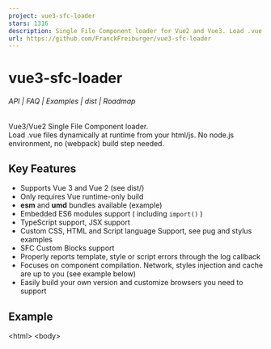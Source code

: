 ```yaml
---
project: vue3-sfc-loader
stars: 1316
description: Single File Component loader for Vue2 and Vue3. Load .vue files directly from your HTML. No node.js environment, no build step.
url: https://github.com/FranckFreiburger/vue3-sfc-loader
---
```


vue3-sfc-loader
===============

###### API | FAQ | Examples | dist | Roadmap

Vue3/Vue2 Single File Component loader.  
Load .vue files dynamically at runtime from your html/js. No node.js environment, no (webpack) build step needed.

Key Features
------------

-   Supports Vue 3 and Vue 2 (see dist/)
-   Only requires Vue runtime-only build
-   **esm** and **umd** bundles available (example)
-   Embedded ES6 modules support ( including `import()` )
-   TypeScript support, JSX support
-   Custom CSS, HTML and Script language Support, see pug and stylus examples
-   SFC Custom Blocks support
-   Properly reports template, style or script errors through the log callback
-   Focuses on component compilation. Network, styles injection and cache are up to you (see example below)
-   Easily build your own version and customize browsers you need to support

Example
-------

<html\>
<body\>
  <div id\="app"\></div\>
  <script src\="https://unpkg.com/vue@latest"\></script\>
  <script src\="https://cdn.jsdelivr.net/npm/vue3-sfc-loader/dist/vue3-sfc-loader.js"\></script\>
  <script\>

    const options \= {
      moduleCache: {
        vue: Vue
      },
      async getFile(url) {
        
        const res \= await fetch(url);
        if ( !res.ok )
          throw Object.assign(new Error(res.statusText + ' ' + url), { res });
        return {
          getContentData: asBinary \=> asBinary ? res.arrayBuffer() : res.text(),
        }
      },
      addStyle(textContent) {

        const style \= Object.assign(document.createElement('style'), { textContent });
        const ref \= document.head.getElementsByTagName('style')\[0\] || null;
        document.head.insertBefore(style, ref);
      },
    }

    const { loadModule } \= window\['vue3-sfc-loader'\];

    const app \= Vue.createApp({
      components: {
        'my-component': Vue.defineAsyncComponent( () \=> loadModule('./myComponent.vue', options) )
      },
      template: '<my-component></my-component>'
    });

    app.mount('#app');

  </script\>
</body\>
</html\>

### More Examples

see all examples

Try It Online
-------------

https://codepen.io/franckfreiburger/project/editor/AqPyBr

Public API documentation
------------------------

**loadModule**(`path`: string, `options`: Options): `Promise<VueComponent>`

dist/
-----

  

-   `npm install vue3-sfc-loader`
-   jsDelivr CDN: https://cdn.jsdelivr.net/npm/vue3-sfc-loader/dist/vue3-sfc-loader.js
-   UNPKG CDN: https://unpkg.com/vue3-sfc-loader

**esm version**: `dist/vue3-sfc-loader.esm.js`  
**umd version**: `dist/vue3-sfc-loader.js`

  

-   `npm install vue3-sfc-loader` (use 'vue3-sfc-loader/dist/vue2-sfc-loader.js')
-   jsDelivr CDN: https://cdn.jsdelivr.net/npm/vue3-sfc-loader/dist/vue2-sfc-loader.js
-   UNPKG CDN: https://unpkg.com/vue3-sfc-loader/dist/vue2-sfc-loader.js

**esm version**: `dist/vue2-sfc-loader.esm.js`  
**umd version**: `dist/vue2-sfc-loader.js`

Build your own version
----------------------

Example: enable IE11 support  
`npx webpack --config ./build/webpack.config.js --mode=production --env targetsBrowsers="> 1%, last 8 versions, Firefox ESR, not dead, IE 11"` check

_see `package.json` "build" script_  
_see browserslist queries_

**preliminary steps:**

1.  clone `vue3-sfc-loader`
2.  (install yarn: `npm install --global yarn`)
3.  run `yarn install`

How It Works
------------

`vue3-sfc-loader.js` = `Webpack`( `@vue/compiler-sfc` + `@babel` )

### more details

1.  load the `.vue` file
2.  parse and compile template, script and style sections (`@vue/compiler-sfc`)
3.  transpile script and compiled template to es5 (`@babel`)
4.  parse scripts for dependencies (`@babel/traverse`)
5.  recursively resolve dependencies
6.  merge all and return the component

Any Questions
-------------

💬 ask in Discussions tab

Financial contributors
======================

Many thanks to people that support this project !
